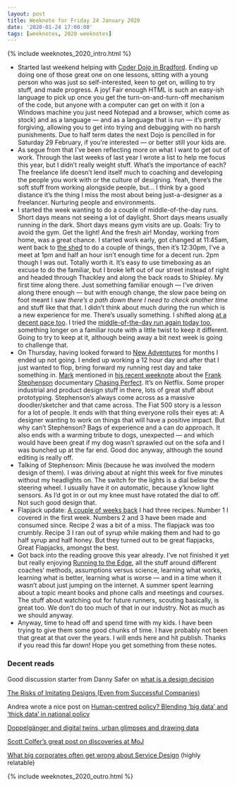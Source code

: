 ```yaml
---
layout: post
title: Weeknote for Friday 24 January 2020
date: '2020-01-24 17:00:00'
tags: [weeknotes, 2020 weeknotes]
---
```

{% include weeknotes_2020_intro.html %}

* Started last weekend helping with [Coder Dojo in Bradford](https://bradford-coderdojo.github.io). Ending up doing one of those great one on one lessons, sitting with a young person who was just so self-interested, keen to get on, willing to try stuff, and made progress. A joy! Fair enough HTML is such an easy-ish language to pick up once you get the turn-on-and-turn-off mechanism of the code, but anyone with a computer can get on with it (on a Windows machine you just need Notepad and a browser, which come as stock) and as a language — and as a language that is run — it’s pretty forgiving, allowing you to get into trying and debugging with no harsh punishments. Due to half term dates the next Dojo is pencilled in for Saturday 29 February, if you’re interested — or better still your kids are.
* As segue from that I’ve been reflecting more on what I want to get out of work. Through the last weeks of last year I wrote a list to help me focus this year, but I didn’t really weight stuff. What’s the importance of each? The freelance life doesn’t lend itself much to coaching and developing the people you work with or the culture of designing. Yeah, there’s the soft stuff from working alongside people, but… I think by a good distance it’s the thing I miss the most about being just-a-designer as a freelancer. Nurturing people and environments.
* I started the week wanting to do a couple of middle-of-the-day runs. Short days means not seeing a lot of daylight. Short days means usually running in the dark. Short days means gym visits are up. Goals: Try to avoid the gym. Get the light! And the fresh air! Monday, working from home, was a great chance. I started work early, got changed at 11:45am, went back to [the shed](https://www.ermlikeyeah.com/shed-patterns-workshop/) to do a couple of things, then it’s 12:30pm, I’ve a meet at 1pm and half an hour isn’t enough time for a decent run. 2pm though I was out. Totally worth it. It’s easy to use timeboxing as an excuse to do the familiar, but I broke left out of our street instead of right and headed through Thackley and along the back roads to Shipley. My first time along there. Just something familiar enough — I’ve driven along there enough — but with enough change, the slow pace being on foot meant I saw _there’s a path down there I need to check another time_ and stuff like that that. I didn’t think about much during the run which is a new experience for me. There’s usually something. I shifted along [at a decent pace too](https://www.strava.com/activities/3027932949). I tried the [middle-of-the-day run again today too](https://www.strava.com/activities/3039169042), something longer on a familiar route with a little twist to keep it different. Going to try to keep at it, although being away a bit next week is going to challenge that.
* On Thursday, having looked forward to [New Adventures](https://newadventuresconf.com/2020/) for months I ended up not going. I ended up working a 12 hour day and after that I just wanted to flop, bring forward my running rest day and take something in. [Mark](https://mhurrell.co.uk) mentioned in [his recent weeknote](https://mhurrell.co.uk/prospects/weeknote-15-16/) about the [Frank Stephenson](https://en.wikipedia.org/wiki/Frank_Stephenson) documentary [Chasing Perfect](https://www.imdb.com/title/tt8242812/). It’s on Netflix. Some proper industrial and product design stuff in there, lots of great stuff about prototyping. Stephenson’s always come across as a massive doodler/sketcher and that came across. The Fiat 500 story is a lesson for a lot of people. It ends with that thing everyone rolls their eyes at: A designer wanting to work on things that will have a positive impact. But why can’t Stephenson? Bags of experience and a can do approach. It also ends with a warming tribute to dogs, unexpected — and which would have been great if my dog wasn’t sprawled out on the sofa and I was bunched up at the far end. Good doc anyway, although the sound editing is really off.
* Talking of Stephenson: Minis (because he was involved the modern design of them). I was driving about at night this week for five minutes without my headlights on. The switch for the lights is a dial below the steering wheel. I usually have it on automatic, because y’know light sensors. As I’d got in or out my knee must have rotated the dial to off. Not such good design that.
* Flapjack update: [A couple of weeks back](https://www.ermlikeyeah.com/weeknotes-10-jan-2020/) I had three recipes. Number 1 I covered in the first week. Numbers 2 and 3 have been made and consumed since. Recipe 2 was a bit of a miss. The flapjack was too crumbly. Recipe 3 I ran out of syrup while making them and had to go half syrup and half honey. But they turned out to be great flapjacks, Great Flapjacks, amongst the best.
* Got back into the reading groove this year already. I’ve not finished it yet but really enjoying [Running to the Edge](https://www.goodreads.com/en/book/show/41880041), all the stuff around different coaches’ methods, assumptions versus science, learning what works, learning what is better, learning what is worse — and in a time when it wasn’t about just jumping on the internet. A summer spent learning about a topic meant books and phone calls and meetings and courses. The stuff about watching out for future runners, scouting basically, is great too. We don’t do too much of that in our industry. Not as much as we should anyway.
* Anyway, time to head off and spend time with my kids. I have been trying to give them some good chunks of time. I have probably not been that great at that over the years. I will ends here and hit publish. Thanks if you read this far down! Hope you get something from these notes.

### Decent reads

Good discussion starter from Danny Safer on [what is a design decision](https://medium.com/@odannyboy/what-is-a-design-decision-21fb7fb17089)

[The Risks of Imitating Designs (Even from Successful Companies)](https://www.nngroup.com/articles/risks-imitating-designs/)

Andrea wrote a nice post on [Human-centred policy? Blending ‘big data’ and ‘thick data’ in national policy](https://openpolicy.blog.gov.uk/2020/01/17/lab-long-read-human-centred-policy-blending-big-data-and-thick-data-in-national-policy/)

[Doppelgänger and digital twins, urban glimpses and drawing data](https://medium.com/butwhatwasthequestion/doppelgänger-and-digital-twins-urban-glimpses-and-drawing-data-b5da7a1f6176)

[Scott Colfer’s great post on discoveries at MoJ](https://mojdigital.blog.gov.uk/2020/01/23/discovery-at-the-ministry-of-justice/)

[What big corporates often get wrong about Service Design](https://www.linkedin.com/pulse/what-big-corporates-often-get-wrong-service-design-douglas-m-smith/) (highly relatable)

{% include weeknotes_2020_outro.html %}
